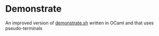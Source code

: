 Demonstrate
===========

An improved version of [demonstrate.sh] written in OCaml and that uses
pseudo-terminals

[demonstrate.sh]: https://www.github.com/RadicalZephyr/demonstrate.sh
